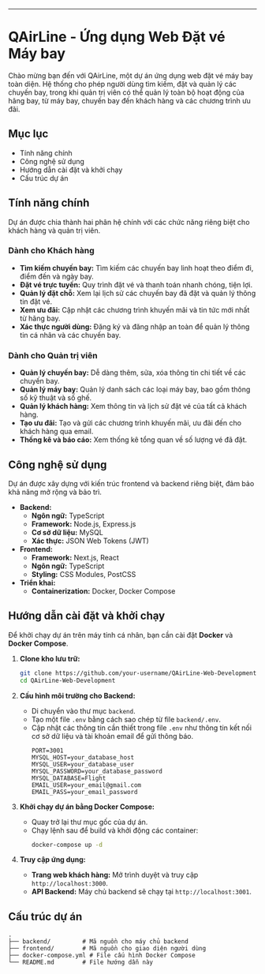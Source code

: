 
-----

# QAirLine - Ứng dụng Web Đặt vé Máy bay


Chào mừng bạn đến với QAirLine, một dự án ứng dụng web đặt vé máy bay toàn diện. Hệ thống cho phép người dùng tìm kiếm, đặt và quản lý các chuyến bay, trong khi quản trị viên có thể quản lý toàn bộ hoạt động của hãng bay, từ máy bay, chuyến bay đến khách hàng và các chương trình ưu đãi.

## Mục lục

  - Tính năng chính
  - Công nghệ sử dụng
  - Hướng dẫn cài đặt và khởi chạy
  - Cấu trúc dự án
## Tính năng chính

Dự án được chia thành hai phân hệ chính với các chức năng riêng biệt cho khách hàng và quản trị viên.

### Dành cho Khách hàng

  - **Tìm kiếm chuyến bay:** Tìm kiếm các chuyến bay linh hoạt theo điểm đi, điểm đến và ngày bay.
  - **Đặt vé trực tuyến:** Quy trình đặt vé và thanh toán nhanh chóng, tiện lợi.
  - **Quản lý đặt chỗ:** Xem lại lịch sử các chuyến bay đã đặt và quản lý thông tin đặt vé.
  - **Xem ưu đãi:** Cập nhật các chương trình khuyến mãi và tin tức mới nhất từ hãng bay.
  - **Xác thực người dùng:** Đăng ký và đăng nhập an toàn để quản lý thông tin cá nhân và các chuyến bay.

### Dành cho Quản trị viên

  - **Quản lý chuyến bay:** Dễ dàng thêm, sửa, xóa thông tin chi tiết về các chuyến bay.
  - **Quản lý máy bay:** Quản lý danh sách các loại máy bay, bao gồm thông số kỹ thuật và số ghế.
  - **Quản lý khách hàng:** Xem thông tin và lịch sử đặt vé của tất cả khách hàng.
  - **Tạo ưu đãi:** Tạo và gửi các chương trình khuyến mãi, ưu đãi đến cho khách hàng qua email.
  - **Thống kê và báo cáo:** Xem thống kê tổng quan về số lượng vé đã đặt.

## Công nghệ sử dụng

Dự án được xây dựng với kiến trúc frontend và backend riêng biệt, đảm bảo khả năng mở rộng và bảo trì.

  - **Backend:**
      - **Ngôn ngữ:** TypeScript
      - **Framework:** Node.js, Express.js
      - **Cơ sở dữ liệu:** MySQL
      - **Xác thực:** JSON Web Tokens (JWT)
  - **Frontend:**
      - **Framework:** Next.js, React
      - **Ngôn ngữ:** TypeScript
      - **Styling:** CSS Modules, PostCSS
  - **Triển khai:**
      - **Containerization:** Docker, Docker Compose

## Hướng dẫn cài đặt và khởi chạy

Để khởi chạy dự án trên máy tính cá nhân, bạn cần cài đặt **Docker** và **Docker Compose**.

1.  **Clone kho lưu trữ:**

    ```bash
    git clone https://github.com/your-username/QAirLine-Web-Development.git
    cd QAirLine-Web-Development
    ```

2.  **Cấu hình môi trường cho Backend:**

      - Di chuyển vào thư mục `backend`.
      - Tạo một file `.env` bằng cách sao chép từ file `backend/.env`.
      - Cập nhật các thông tin cần thiết trong file `.env` như thông tin kết nối cơ sở dữ liệu và tài khoản email để gửi thông báo.
        ```env
        PORT=3001
        MYSQL_HOST=your_database_host
        MYSQL_USER=your_database_user
        MYSQL_PASSWORD=your_database_password
        MYSQL_DATABASE=Flight
        EMAIL_USER=your_email@gmail.com
        EMAIL_PASS=your_email_password
        ```

3.  **Khởi chạy dự án bằng Docker Compose:**

      - Quay trở lại thư mục gốc của dự án.
      - Chạy lệnh sau để build và khởi động các container:
        ```bash
        docker-compose up -d
        ```

4.  **Truy cập ứng dụng:**

      - **Trang web khách hàng:** Mở trình duyệt và truy cập `http://localhost:3000`.
      - **API Backend:** Máy chủ backend sẽ chạy tại `http://localhost:3001`.

## Cấu trúc dự án

```
.
├── backend/         # Mã nguồn cho máy chủ backend
├── frontend/        # Mã nguồn cho giao diện người dùng
├── docker-compose.yml # File cấu hình Docker Compose
└── README.md        # File hướng dẫn này
```
